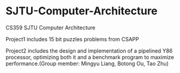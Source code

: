 # SJTU-Computer-Architecture

CS359 SJTU Computer Architecture

Project1 includes 15 bit puzzles problems from CSAPP

Project2 includes the design and implementation of a pipelined Y86 processor, optimizing both it and a benchmark program to maximize performance.(Group member: Mingyu Liang, Botong Ou, Tao Zhu)
